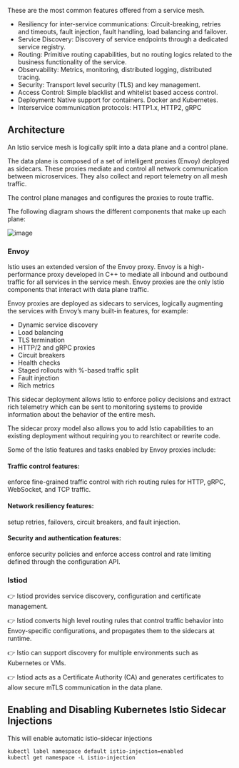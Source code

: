These are the most common features offered from a service mesh.

- Resiliency for inter-service communications: Circuit-breaking, retries and timeouts, fault injection, fault handling, load balancing and failover.
- Service Discovery: Discovery of service endpoints through a dedicated service registry.
- Routing: Primitive routing capabilities, but no routing logics related to the business functionality of the service.
- Observability: Metrics, monitoring, distributed logging, distributed tracing.
- Security: Transport level security (TLS) and key management.
- Access Control: Simple blacklist and whitelist based access control.
- Deployment: Native support for containers. Docker and Kubernetes.
- Interservice communication protocols: HTTP1.x, HTTP2, gRPC

## Architecture
An Istio service mesh is logically split into a data plane and a control plane.

The data plane is composed of a set of intelligent proxies (Envoy) deployed as sidecars. 
These proxies mediate and control all network communication between microservices. They also collect and report telemetry on all mesh traffic.

The control plane manages and configures the proxies to route traffic.

The following diagram shows the different components that make up each plane:

![image](https://github.com/MeSabya/Kubernetes/assets/33947539/783e814e-53a8-48bf-90ae-9dda0103fdd0)

### Envoy
Istio uses an extended version of the Envoy proxy. Envoy is a high-performance proxy developed in C++ to mediate all inbound and outbound traffic for all services in the service mesh. Envoy proxies are the only Istio components that interact with data plane traffic.

Envoy proxies are deployed as sidecars to services, logically augmenting the services with Envoy’s many built-in features, for example:

- Dynamic service discovery
- Load balancing
- TLS termination
- HTTP/2 and gRPC proxies
- Circuit breakers
- Health checks
- Staged rollouts with %-based traffic split
- Fault injection
- Rich metrics

This sidecar deployment allows Istio to enforce policy decisions and extract rich telemetry which can be sent to monitoring systems to provide information about the behavior of the entire mesh.

The sidecar proxy model also allows you to add Istio capabilities to an existing deployment without requiring you to rearchitect or rewrite code.

Some of the Istio features and tasks enabled by Envoy proxies include:

#### Traffic control features: 
enforce fine-grained traffic control with rich routing rules for HTTP, gRPC, WebSocket, and TCP traffic.

#### Network resiliency features: 
setup retries, failovers, circuit breakers, and fault injection.

#### Security and authentication features: 
enforce security policies and enforce access control and rate limiting defined through the configuration API.

### Istiod
👉 Istiod provides service discovery, configuration and certificate management.

👉 Istiod converts high level routing rules that control traffic behavior into Envoy-specific configurations, and propagates them to the sidecars at runtime.

👉 Istio can support discovery for multiple environments such as Kubernetes or VMs.

👉 Istiod acts as a Certificate Authority (CA) and generates certificates to allow secure mTLS communication in the data plane.

## Enabling and Disabling Kubernetes Istio Sidecar Injections
This will enable automatic istio-sidecar injections
```shell
kubectl label namespace default istio-injection=enabled
kubectl get namespace -L istio-injection
```



